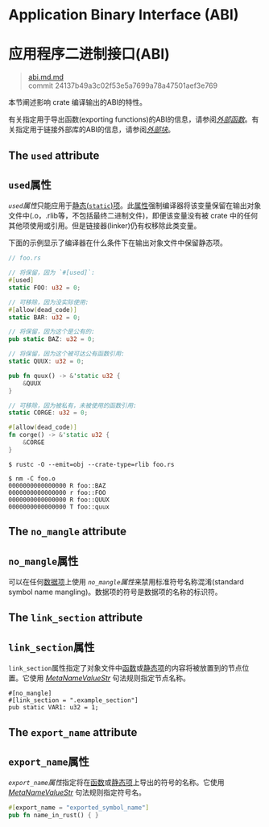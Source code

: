 # Application Binary Interface (ABI)
# 应用程序二进制接口(ABI)

>[abi.md.md](https://github.com/rust-lang/reference/blob/master/src/abi.md)\
>commit  24137b49a3c02f53e5a7699a78a47501aef3e769

本节阐述影响 crate 编译输出的ABI的特性。

有关指定用于导出函数(exporting functions)的ABI的信息，请参阅[*外部函数*][extern functions]。有关指定用于链接外部库的ABI的信息，请参阅[*外部块*][external blocks]。

## The `used` attribute
## `used`属性

*`used`属性*只能应用于[静态(`static`)项][`static` items]。此[属性][attribute]强制编译器将该变量保留在输出对象文件中(.o，.rlib等，不包括最终二进制文件)，即便该变量没有被 crate 中的任何其他项使用或引用。但是链接器(linker)仍有权移除此类变量。

下面的示例显示了编译器在什么条件下在输出对象文件中保留静态项。

``` rust
// foo.rs

// 将保留，因为 `#[used]`:
#[used]
static FOO: u32 = 0;

// 可移除，因为没实际使用:
#[allow(dead_code)]
static BAR: u32 = 0;

// 将保留，因为这个是公有的:
pub static BAZ: u32 = 0;

// 将保留，因为这个被可达公有函数引用:
static QUUX: u32 = 0;

pub fn quux() -> &'static u32 {
    &QUUX
}

// 可移除，因为被私有，未被使用的函数引用:
static CORGE: u32 = 0;

#[allow(dead_code)]
fn corge() -> &'static u32 {
    &CORGE
}
```

``` console
$ rustc -O --emit=obj --crate-type=rlib foo.rs

$ nm -C foo.o
0000000000000000 R foo::BAZ
0000000000000000 r foo::FOO
0000000000000000 R foo::QUUX
0000000000000000 T foo::quux
```

## The `no_mangle` attribute
## `no_mangle`属性

可以在任何[数据项][item]上使用 *`no_mangle`属性*来禁用标准符号名称混淆(standard symbol name mangling)。数据项的符号是数据项的名称的标识符。

## The `link_section` attribute
## `link_section`属性

`link_section`属性指定了对象文件中[函数][function]或[静态项][static]的内容将被放置到的节点位置。它使用 [_MetaNameValueStr_] 句法规则指定节点名称。

<!-- no_run: don't link. The format of the section name is platform-specific. -->
```rust,no_run
#[no_mangle]
#[link_section = ".example_section"]
pub static VAR1: u32 = 1;
```

## The `export_name` attribute
## `export_name`属性

*`export_name`属性*指定将在[函数][function]或[静态项][static]上导出的符号的名称。它使用 [_MetaNameValueStr_] 句法规则指定符号名。

```rust
#[export_name = "exported_symbol_name"]
pub fn name_in_rust() { }
```

[_MetaNameValueStr_]: attributes.md#元项属性句法
[`static` items]: items/static-items.md
[attribute]: attributes.md
[extern functions]: items/functions.md#外部函数限定符
[external blocks]: items/external-blocks.md
[function]: items/functions.md
[item]: items.md
[static]: items/static-items.md
